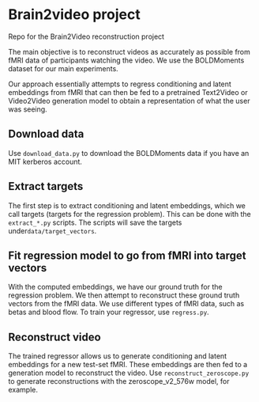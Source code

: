 # Brain2video project
Repo for the Brain2Video reconstruction project

The main objective is to reconstruct videos as accurately as possible from fMRI data of participants watching the video. We use the BOLDMoments dataset for our main experiments.

Our approach essentially attempts to regress conditioning and latent embeddings from fMRI that can then be fed to a pretrained Text2Video or Video2Video generation model to obtain a representation of what the user was seeing.

## Download data
Use `download_data.py` to download the BOLDMoments data if you have an MIT kerberos account.

## Extract targets
The first step is to extract conditioning and latent embeddings, which we call targets (targets for the regression problem). This can be done with the `extract_*.py` scripts. The scripts will save the targets under`data/target_vectors`.

## Fit regression model to go from fMRI into target vectors
With the computed embeddings, we have our ground truth for the regression problem. We then attempt to reconstruct these ground truth vectors from the fMRI data. We use different types of fMRI data, such as betas and blood flow. To train your regressor, use `regress.py`. 

## Reconstruct video
The trained regressor allows us to generate conditioning and latent embeddings for a new test-set fMRI. These embeddings are then fed to a generation model to reconstruct the video. Use `reconstruct_zeroscope.py` to generate reconstructions with the zeroscope_v2_576w model, for example.

